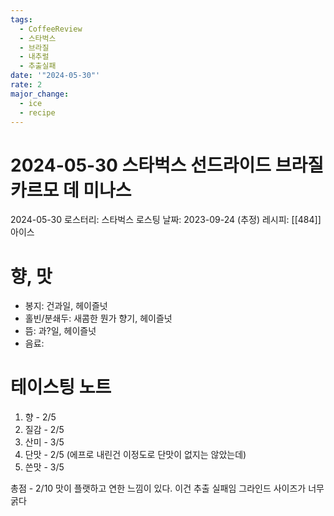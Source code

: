 ```yaml
---
tags:
  - CoffeeReview
  - 스타벅스
  - 브라질
  - 내추럴
  - 추출실패
date: '"2024-05-30"'
rate: 2
major_change:
  - ice
  - recipe
---
```

# 2024-05-30 스타벅스 선드라이드 브라질 카르모 데 미나스
2024-05-30
로스터리: 스타벅스
로스팅 날짜: 2023-09-24 (추정)
레시피: [[484]] 아이스
# 향, 맛
- 봉지: 건과일, 헤이즐넛
- 홀빈/분쇄두: 새콤한 뭔가 향기, 헤이즐넛
- 뜸: 과?일, 헤이즐넛
- 음료: 
# 테이스팅 노트
1. 향 - 2/5
2. 질감 - 2/5
3. 산미 - 3/5
4. 단맛 - 2/5 (에프로 내린건 이정도로 단맛이 없지는 않았는데)
5. 쓴맛 - 3/5

총점 - 2/10
맛이 플랫하고 연한 느낌이 있다. 이건 추출 실패임 그라인드 사이즈가 너무 굵다